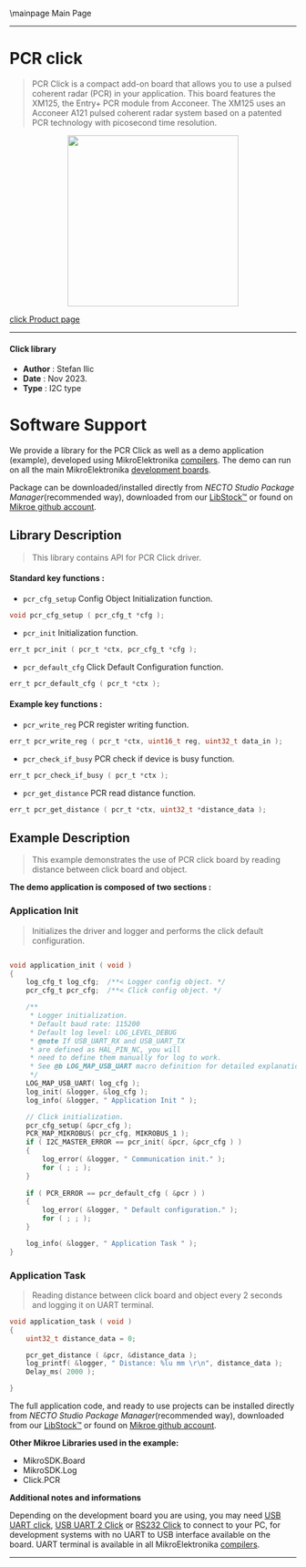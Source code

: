 \mainpage Main Page

---
# PCR click

> PCR Click is a compact add-on board that allows you to use a pulsed coherent radar (PCR) in your application. This board features the XM125, the Entry+ PCR module from Acconeer. The XM125 uses an Acconeer A121 pulsed coherent radar system based on a patented PCR technology with picosecond time resolution. 

<p align="center">
  <img src="https://download.mikroe.com/images/click_for_ide/pcr_click.png" height=300px>
</p>

[click Product page](https://www.mikroe.com/pcr-click)

---


#### Click library

- **Author**        : Stefan Ilic
- **Date**          : Nov 2023.
- **Type**          : I2C type


# Software Support

We provide a library for the PCR Click
as well as a demo application (example), developed using MikroElektronika
[compilers](https://www.mikroe.com/necto-studio).
The demo can run on all the main MikroElektronika [development boards](https://www.mikroe.com/development-boards).

Package can be downloaded/installed directly from *NECTO Studio Package Manager*(recommended way), downloaded from our [LibStock&trade;](https://libstock.mikroe.com) or found on [Mikroe github account](https://github.com/MikroElektronika/mikrosdk_click_v2/tree/master/clicks).

## Library Description

> This library contains API for PCR Click driver.

#### Standard key functions :

- `pcr_cfg_setup` Config Object Initialization function.
```c
void pcr_cfg_setup ( pcr_cfg_t *cfg );
```

- `pcr_init` Initialization function.
```c
err_t pcr_init ( pcr_t *ctx, pcr_cfg_t *cfg );
```

- `pcr_default_cfg` Click Default Configuration function.
```c
err_t pcr_default_cfg ( pcr_t *ctx );
```

#### Example key functions :

- `pcr_write_reg` PCR register writing function.
```c
err_t pcr_write_reg ( pcr_t *ctx, uint16_t reg, uint32_t data_in );
```

- `pcr_check_if_busy` PCR check if device is busy function.
```c
err_t pcr_check_if_busy ( pcr_t *ctx );
```

- `pcr_get_distance` PCR read distance function.
```c
err_t pcr_get_distance ( pcr_t *ctx, uint32_t *distance_data );
```

## Example Description

> This example demonstrates the use of PCR click board by 
  reading distance between click board and object. 

**The demo application is composed of two sections :**

### Application Init

> Initializes the driver and logger and performs the click default configuration.

```c

void application_init ( void ) 
{
    log_cfg_t log_cfg;  /**< Logger config object. */
    pcr_cfg_t pcr_cfg;  /**< Click config object. */

    /** 
     * Logger initialization.
     * Default baud rate: 115200
     * Default log level: LOG_LEVEL_DEBUG
     * @note If USB_UART_RX and USB_UART_TX 
     * are defined as HAL_PIN_NC, you will 
     * need to define them manually for log to work. 
     * See @b LOG_MAP_USB_UART macro definition for detailed explanation.
     */
    LOG_MAP_USB_UART( log_cfg );
    log_init( &logger, &log_cfg );
    log_info( &logger, " Application Init " );

    // Click initialization.
    pcr_cfg_setup( &pcr_cfg );
    PCR_MAP_MIKROBUS( pcr_cfg, MIKROBUS_1 );
    if ( I2C_MASTER_ERROR == pcr_init( &pcr, &pcr_cfg ) ) 
    {
        log_error( &logger, " Communication init." );
        for ( ; ; );
    }
    
    if ( PCR_ERROR == pcr_default_cfg ( &pcr ) )
    {
        log_error( &logger, " Default configuration." );
        for ( ; ; );
    }

    log_info( &logger, " Application Task " );
}

```

### Application Task

> Reading distance between click board and object every 2 seconds and logging it on UART terminal.

```c
void application_task ( void ) 
{
    uint32_t distance_data = 0;

    pcr_get_distance ( &pcr, &distance_data );
    log_printf( &logger, " Distance: %lu mm \r\n", distance_data );
    Delay_ms( 2000 );

}
```

The full application code, and ready to use projects can be installed directly from *NECTO Studio Package Manager*(recommended way), downloaded from our [LibStock&trade;](https://libstock.mikroe.com) or found on [Mikroe github account](https://github.com/MikroElektronika/mikrosdk_click_v2/tree/master/clicks).

**Other Mikroe Libraries used in the example:**

- MikroSDK.Board
- MikroSDK.Log
- Click.PCR

**Additional notes and informations**

Depending on the development board you are using, you may need
[USB UART click](https://www.mikroe.com/usb-uart-click),
[USB UART 2 Click](https://www.mikroe.com/usb-uart-2-click) or
[RS232 Click](https://www.mikroe.com/rs232-click) to connect to your PC, for
development systems with no UART to USB interface available on the board. UART
terminal is available in all MikroElektronika
[compilers](https://shop.mikroe.com/compilers).

---
